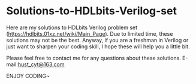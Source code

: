 # Solutions-to-HDLbits-Verilog-set
Here are my solutions to HDLbits Verilog problem set (https://hdlbits.01xz.net/wiki/Main_Page). Due to limited time, these solutions may not be the best. Anyway, if you are a freshman in Verilog or just want to sharpen your coding skill, I hope these will help you a little bit.

Please feel free to contact me for any questions about these solutions. E-mail:hust_cyt@163.com

ENJOY CODING~

